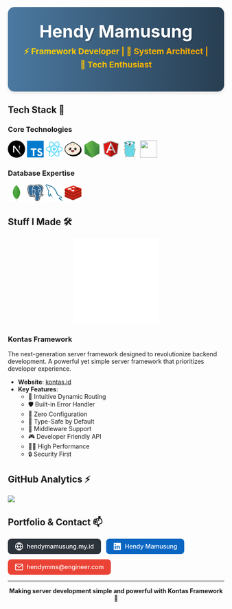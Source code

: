 <div align="center">
    <div style="background: linear-gradient(90deg, #4B79A1, #283E51); padding: 2rem; border-radius: 15px; margin: 1rem 0; box-shadow: 0 4px 6px rgba(0, 0, 0, 0.1);">
        <h1 style="color: white; font-size: 2.5rem; margin: 0; text-shadow: 2px 2px 4px rgba(0,0,0,0.2);">Hendy Mamusung</h1>
        <p style="background: linear-gradient(90deg, #FFD700, #FFA500); -webkit-background-clip: text; -webkit-text-fill-color: transparent; font-size: 1.2rem; margin-top: 0.5rem; font-weight: bold;">⚡ Framework Developer | 🎨 System Architect | 🚀 Tech Enthusiast</p>
    </div>
</div>

## Tech Stack 🚀

### Core Technologies
<div>
    <img src="https://raw.githubusercontent.com/devicons/devicon/master/icons/nextjs/nextjs-original.svg" width="40" height="40"/>
    <img src="https://raw.githubusercontent.com/devicons/devicon/master/icons/typescript/typescript-original.svg" width="40" height="40"/>
    <img src="https://raw.githubusercontent.com/devicons/devicon/master/icons/react/react-original.svg" width="40" height="40"/>
    <img src="https://raw.githubusercontent.com/devicons/devicon/master/icons/bun/bun-original.svg" width="40" height="40"/>
    <img src="https://raw.githubusercontent.com/devicons/devicon/master/icons/nodejs/nodejs-original.svg" width="40" height="40"/>
    <img src="https://raw.githubusercontent.com/devicons/devicon/master/icons/angularjs/angularjs-original.svg" width="40" height="40"/>
    <img src="https://raw.githubusercontent.com/devicons/devicon/master/icons/go/go-original.svg" width="40" height="40"/>
    <img src="https://www.rust-lang.org/logos/rust-logo-128x128.png" width="40" height="40"/>
</div>

### Database Expertise
<div>
    <img src="https://raw.githubusercontent.com/devicons/devicon/master/icons/mongodb/mongodb-original.svg" width="40" height="40"/>
    <img src="https://raw.githubusercontent.com/devicons/devicon/master/icons/postgresql/postgresql-original.svg" width="40" height="40"/>
    <img src="https://raw.githubusercontent.com/devicons/devicon/master/icons/mysql/mysql-original.svg" width="40" height="40"/>
    <img src="https://raw.githubusercontent.com/devicons/devicon/master/icons/redis/redis-original.svg" width="40" height="40"/>
</div>


## Stuff I Made 🛠️

<div align="center">
    <img src="./public/kontas-logo.gif" width="200"/>
</div>

### Kontas Framework
The next-generation server framework designed to revolutionize backend development. A powerful yet simple server framework that prioritizes developer experience.

- **Website**: [kontas.id](https://kontas.id)
- **Key Features**: 
  - 🎯 Intuitive Dynamic Routing
  - 🛡️ Built-in Error Handler
  - 🚀 Zero Configuration
  - 📝 Type-Safe by Default
  - 🔌 Middleware Support
  - 🎮 Developer Friendly API
  - 🏃‍♂️ High Performance
  - 🔒 Security First

## GitHub Analytics ⚡

<img height="300em" src="https://github-readme-stats.vercel.app/api/top-langs/?username=hens-msn&layout=compact&theme=light"/>

## Portfolio & Contact 📫

<div style="display: flex; gap: 12px; flex-wrap: wrap;">
    <a href="https://hendymamusung.my.id" target="_blank" style="text-decoration: none;">
        <div style="display: flex; align-items: center; padding: 8px 16px; background: #2D333B; border-radius: 8px; color: white; font-weight: 500;">
            <svg xmlns="http://www.w3.org/2000/svg" width="20" height="20" viewBox="0 0 24 24" fill="none" stroke="currentColor" stroke-width="2" stroke-linecap="round" stroke-linejoin="round" style="margin-right: 8px;"><circle cx="12" cy="12" r="10"/><line x1="2" y1="12" x2="22" y2="12"/><path d="M12 2a15.3 15.3 0 0 1 4 10 15.3 15.3 0 0 1-4 10 15.3 15.3 0 0 1-4-10 15.3 15.3 0 0 1 4-10z"/></svg>
            hendymamusung.my.id
        </div>
    </a>
    <a href="https://www.linkedin.com/in/hendy-mamusung-399058212/" target="_blank" style="text-decoration: none;">
        <div style="display: flex; align-items: center; padding: 8px 16px; background: #0A66C2; border-radius: 8px; color: white; font-weight: 500;">
            <svg xmlns="http://www.w3.org/2000/svg" width="20" height="20" viewBox="0 0 24 24" fill="currentColor" style="margin-right: 8px;"><path d="M20.5 2h-17A1.5 1.5 0 002 3.5v17A1.5 1.5 0 003.5 22h17a1.5 1.5 0 001.5-1.5v-17A1.5 1.5 0 0020.5 2zM8 19H5v-9h3zM6.5 8.25A1.75 1.75 0 118.3 6.5a1.78 1.78 0 01-1.8 1.75zM19 19h-3v-4.74c0-1.42-.6-1.93-1.38-1.93A1.74 1.74 0 0013 14.19a.66.66 0 000 .14V19h-3v-9h2.9v1.3a3.11 3.11 0 012.7-1.4c1.55 0 3.36.86 3.36 3.66z"/></svg>
            Hendy Mamusung
        </div>
    </a>
    <a href="mailto:hendymms@engineer.com" style="text-decoration: none;">
        <div style="display: flex; align-items: center; padding: 8px 16px; background: #EA4335; border-radius: 8px; color: white; font-weight: 500;">
            <svg xmlns="http://www.w3.org/2000/svg" width="20" height="20" viewBox="0 0 24 24" fill="none" stroke="currentColor" stroke-width="2" stroke-linecap="round" stroke-linejoin="round" style="margin-right: 8px;"><path d="M4 4h16c1.1 0 2 .9 2 2v12c0 1.1-.9 2-2 2H4c-1.1 0-2-.9-2-2V6c0-1.1.9-2 2-2z"/><polyline points="22,6 12,13 2,6"/></svg>
            hendymms@engineer.com
        </div>
    </a>
</div>

---
<div align="center">
    <b>Making server development simple and powerful with Kontas Framework 🚀</b>
</div>
